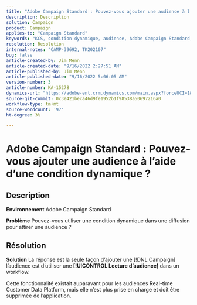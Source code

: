 ```yaml
---
title: "Adobe Campaign Standard : Pouvez-vous ajouter une audience à l’aide d’une condition dynamique ?"
description: Description
solution: Campaign
product: Campaign
applies-to: "Campaign Standard"
keywords: "KCS, condition dynamique, audience, Adobe Campaign Standard, FAQ"
resolution: Resolution
internal-notes: "CAMP-39692, TK202107"
bug: false
article-created-by: Jim Menn
article-created-date: "9/16/2022 2:27:51 AM"
article-published-by: Jim Menn
article-published-date: "9/16/2022 5:06:05 AM"
version-number: 3
article-number: KA-15278
dynamics-url: "https://adobe-ent.crm.dynamics.com/main.aspx?forceUCI=1&pagetype=entityrecord&etn=knowledgearticle&id=da1ccb28-6735-ed11-9db1-0022480866ad"
source-git-commit: 0c3e421beca46d9fe1952b1f98538a50697216a0
workflow-type: tm+mt
source-wordcount: '97'
ht-degree: 3%

---
```


# Adobe Campaign Standard : Pouvez-vous ajouter une audience à l’aide d’une condition dynamique ?

## Description


<b>Environnement</b>
Adobe Campaign Standard

<b>Problème</b>
Pouvez-vous utiliser une condition dynamique dans une diffusion pour attirer une audience ?


## Résolution


<b>Solution</b>
La réponse est la seule façon d’ajouter une [!DNL Campaign] l’audience est d’utiliser une <b>[!UICONTROL Lecture d’audience]</b> dans un workflow.

Cette fonctionnalité existait auparavant pour les audiences Real-time Customer Data Platform, mais elle n’est plus prise en charge et doit être supprimée de l’application.
